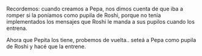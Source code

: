 Recordemos: cuando creamos a Pepa, nos dimos cuenta de que iba a romper si la poníamos como pupila de Roshi, porque no tenía implementados los mensajes que Roshi le manda a sus pupilos cuando los entrena.

Ahora que Pepita los tiene, probemos de vuelta.. seteá a Pepa como pupila de Roshi y hacé que la entrene.

